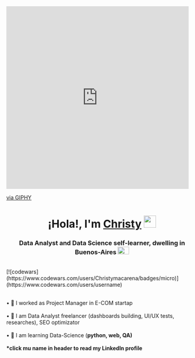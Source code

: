 <iframe src="https://giphy.com/embed/AJ85Ie15uFoYU5B0vN" width="480" height="480" frameBorder="0" class="giphy-embed" allowFullScreen></iframe><p><a href="https://giphy.com/gifs/doodles-mello-thedoodles-hap-and-AJ85Ie15uFoYU5B0vN">via GIPHY</a></p>
<h1 align="center">¡Hola!, I'm <a href="https://www.linkedin.com/in/christy-matryonina/" target="_blank">Christy</a> 
<img src="https://images-wixmp-ed30a86b8c4ca887773594c2.wixmp.com/f/0e35f546-870f-4922-a794-c9f327c2e57b/d8qf5xd-4736d740-a6a8-4c4b-91b4-159ce8904a50.gif" height="32"/></h1>
<h3 align="center">Data Analyst and Data Science self-learner, dwelling in Buenos-Aires <a href="https://ogeo.info/flags/flag-argentiny" target="_blank"><img alt="Флаг Аргентины"
src="https://ogeo.info/wp-content/uploads/2023/02/flag-argentiny-foto.png" width="30" height="20" /></a> </h3>
<br/>
[![codewars](https://www.codewars.com/users/Christymacarena/badges/micro)](https://www.codewars.com/users/username)

<br/>• 🌱 I worked as Project Manager in E-COM startap</br>
<br/>• 🐾 I am Data Analyst freelancer (dashboards building, UI/UX tests, researches), SEO optimizator</br>
<br/>• 🌱 I am learning Data-Science (<strong>python, web, QA)</br>
<br/>*click mu name in header to read my LinkedIn profile</br>
</a> 

